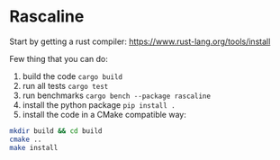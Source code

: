# Rascaline

Start by getting a rust compiler: https://www.rust-lang.org/tools/install

Few thing that you can do:

1. build the code `cargo build`
2. run all tests `cargo test`
3. run benchmarks `cargo bench --package rascaline`
4. install the python package `pip install .`
5. install the code in a CMake compatible way:

```bash
mkdir build && cd build
cmake ..
make install
```
